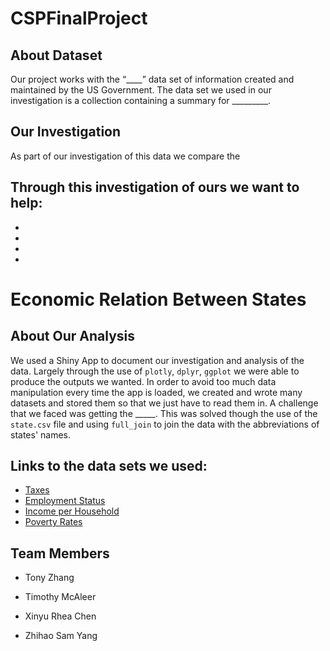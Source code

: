 # CSPFinalProject

## About Dataset

Our project works with the “____” data set of information created and maintained by the US Government. The data set we used in our investigation is a collection containing a summary for _________.

## Our Investigation

As part of our investigation of this data we compare the


## Through this investigation of ours we want to help:

-

-

-

-

# Economic Relation Between States


## About Our Analysis

We used a Shiny App to document our investigation and analysis of the data. Largely through the use of `plotly`, `dplyr`, `ggplot` we were able to produce the outputs we wanted. In order to avoid too much data manipulation every time the app is loaded, we created and wrote many datasets and stored them so that we just have to read them in. A challenge that we faced was getting the _____. This was solved though the use of the `state.csv` file and using `full_join` to join the data with the abbreviations of states' names.

## Links to the data sets we used:
- [Taxes](https://factfinder.census.gov/faces/tableservices/jsf/pages/productview.xhtml?pid=STC_2015_00A1&prodType=table)
- [Employment Status](https://factfinder.census.gov/faces/tableservices/jsf/pages/productview.xhtml?pid=ACS_15_5YR_DP03&prodType=table)
- [Income per Household](https://factfinder.census.gov/faces/tableservices/jsf/pages/productview.xhtml?pid=ACS_15_5YR_DP03&prodType=table)
- [Poverty Rates](https://factfinder.census.gov/faces/tableservices/jsf/pages/productview.xhtml?pid=ACS_15_5YR_S1701&prodType=table)

## Team Members

 - Tony Zhang

 - Timothy McAleer

 - Xinyu Rhea Chen

 - Zhihao Sam Yang
